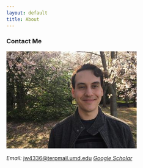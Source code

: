 ```yaml
---
layout: default
title: About
---
```

### Contact Me

![Me](/img/jlw.jpeg)

*Email:* jw4336@terpmail.umd.edu
*[Google Scholar](https://scholar.google.com/citations?user=IaAUSiQAAAAJ&hl=en)*

